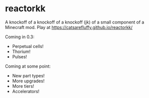 # reactorkk
A knockoff of a knockoff of a knockoff (jk) of a small component of a Minecraft mod. Play at https://catsarefluffy.github.io/reactorkk/

Coming in 0.3:
* Perpetual cells!
* Thorium!
* Pulses!

Coming at some point:
* New part types!
* More upgrades!
* More tiers!
* Accelerators!
